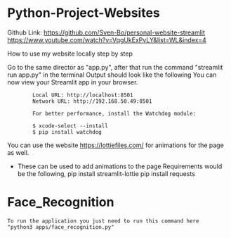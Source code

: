# Python-Project-Websites
Github Link:  https://github.com/Sven-Bo/personal-website-streamlit
https://www.youtube.com/watch?v=VqgUkExPvLY&list=WL&index=4

How to use my website locally step by step

Go to the same director as "app.py", after that 
run the command "streamlit run app.py" in the terminal
    Output should look like the following
            You can now view your Streamlit app in your browser.

            Local URL: http://localhost:8501
            Network URL: http://192.168.50.49:8501

            For better performance, install the Watchdog module:

            $ xcode-select --install
            $ pip install watchdog



You can use the website https://lottiefiles.com/ for animations for the page as well.
- These can be used to add animations to the page
Requirements would be the following,
    pip install streamlit-lottie
    pip install requests

# Face_Recognition
    To run the application you just need to run this command here
    "python3 apps/face_recognition.py"